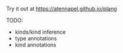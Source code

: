 Try it out at https://atennapel.github.io/plang

TODO:
- kinds/kind inference
- type annotations
- kind annotations
